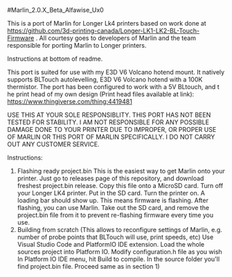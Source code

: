 #Marlin_2.0.X_Beta_Alfawise_Ux0 

This is a port of Marlin for Longer Lk4 printers based on work done at https://github.com/3d-printing-canada/Longer-LK1-LK2-BL-Touch-Firmware . All courtesy goes to developers of Marlin and the team responsible for porting Marlin to Longer printers.

Instructions at bottom of readme.

This port is suited for use with my E3D V6 Volcano hotend mount. It natively supports BLTouch autolevelling, E3D V6 Volcano hotend with a 100K thermistor. The port has been configured to work with a 5V BLtouch, and t he print head of my own design (Print head files available at link): https://www.thingiverse.com/thing:4419481

USE THIS AT YOUR SOLE RESPONSIBLITY. THIS PORT HAS NOT BEEN TESTED FOR STABILITY. I AM NOT RESPONSIBLE FOR ANY POSSIBLE DAMAGE DONE TO YOUR PRINTER DUE TO IMPROPER, OR PROPER USE OF MARLIN OR THIS PORT OF MARLIN SPECIFICALLY. I DO NOT CARRY OUT ANY CUSTOMER SERVICE.



Instructions:
1) Flashing ready project.bin
This is the easiest way to get Marlin onto your printer. Just go to releases page of this repository, and download freshest project.bin release. Copy this file onto a MicroSD card. Turn off your Longer LK4 printer. Put in the SD card. Turn the printer on. A loading bar should show up. This means firmware is flashing. After flashing, you can use Marlin. Take out the SD card, and remove the project.bin file from it to prevent re-flashing firmware every time you use. 
2) Building from scratch (This allows to reconfigure settings of Marlin, e.g. number of probe points that BLTouch will use, print speeds, etc)
Use Visual Studio Code and PlatformIO IDE extension.
Load the whole sources project into Platform IO.
Modify configuration.h file as you wish
In Platform IO IDE menu, hit Build to compile. In the source folder you'll find project.bin file. Proceed same as in section 1)





